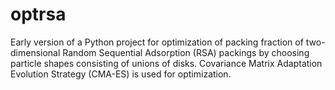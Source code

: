 # optrsa
Early version of a Python project for optimization of packing fraction of two-dimensional Random Sequential Adsorption (RSA) packings by choosing particle shapes consisting of unions of disks. Covariance Matrix Adaptation Evolution Strategy (CMA-ES) is used for optimization.
